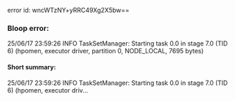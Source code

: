 error id: wncWTzNY+yRRC49Xg2X5bw==
### Bloop error:

25/06/17 23:59:26 INFO TaskSetManager: Starting task 0.0 in stage 7.0 (TID 6) (hpomen, executor driver, partition 0, NODE_LOCAL, 7695 bytes)
#### Short summary: 

25/06/17 23:59:26 INFO TaskSetManager: Starting task 0.0 in stage 7.0 (TID 6) (hpomen, executor driv...